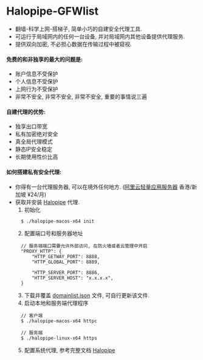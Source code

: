 # Halopipe-GFWlist
- 翻墙-科学上网-搭梯子, 简单小巧的自建安全代理工具.
- 可运行于局域网内的任何一台设备, 并对局域网内其他设备提供代理服务.
- 提供双向加密, 不必担心数据在传输过程中被窥视.

#### 免费的和非独享的最大的问题是:
- 账户信息不受保护
- 个人信息不受保护
- 上网行为不受保护
- 非常不安全, 非常不安全, 非常不安全, 重要的事情说三遍

#### 自建代理的优势:
- 独享出口带宽
- 私有加密绝对安全
- 真全局代理模式
- 静态IP安全稳定
- 长期使用性价比高

#### 如何搭建私有安全代理:
- 你得有一台代理服务器, 可以在境外任何地方. ([阿里云轻量应用服务器](https://www.aliyun.com/product/swas?spm=5176.28047174.J_4VYgf18xNlTAyFFbOuOQe.36.133d7e0eLPwR9q&scm=20140722.X_data-d4b68a29ba28f53e56fa._.V_1) 香港/新加坡 ¥24/月)
- 获取并安装 [Halopipe](https://halopipe.com/) 代理.
  1. 初始化
    ```
      $ ./halopipe-macos-x64 init
    ```
  2. 配置端口号和服务器地址
    ```
      // 服务端端口需要允许外部访问, 在防火墙或者云管理中开启
      "PROXY_HTTP": {
          "HTTP_GETWAY_PORT": 8888,
          "HTTP_GLOBAL_PORT": 8889,
            
          "HTTP_SERVER_PORT": 8886,
          "HTTP_SERVER_HOST": "x.x.x.x",
      }
    ```
  3. 下载并覆盖 [domainlist.json](https://github.com/Halopipe/halopipe-gfwlist/blob/main/domainlist.json) 文件, 可自行更新该文件.
  4. 启动本地和服务端代理程序
    ```
      // 客户端
      $ ./halopipe-macos-x64 httpc

      // 服务端
      $ ./halopipe-linux-x64 https
    ```
  5. 配置系统代理, 参考完整文档 [Halopipe](https://halopipe.com/)




